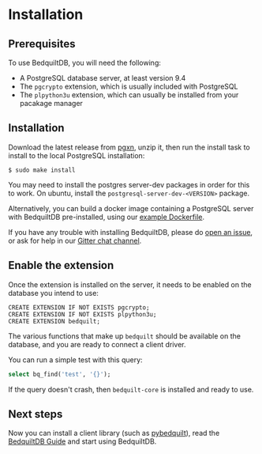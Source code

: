 # Installation

## Prerequisites

To use BedquiltDB, you will need the following:

- A PostgreSQL database server, at least version 9.4
- The `pgcrypto` extension, which is usually included with PostgreSQL
- The `plpython3u` extension, which can usually be installed from your pacakage manager


## Installation

Download the latest release from [pgxn](http://pgxn.org/dist/bedquilt/), unzip it, then run the install task to install to the local PostgreSQL installation:
```
$ sudo make install
```

You may need to install the postgres server-dev packages in order for this to work.
On ubuntu, install the `postgresql-server-dev-<VERSION>` package.

Alternatively, you can build a docker image containing a PostgreSQL server with BedquiltDB pre-installed, using our [example Dockerfile](http://github.com/BedquiltDB/docker-bedquiltdb-example).

If you have any trouble with installing BedquiltDB, please do [open an issue](https://github.com/BedquiltDB/bedquilt-core/issues), or ask for help in our [Gitter chat channel](https://gitter.im/BedquiltDB/bedquilt-core).

## Enable the extension

Once the extension is installed on the server, it needs to be enabled on the
database you intend to use:
```
CREATE EXTENSION IF NOT EXISTS pgcrypto;
CREATE EXTENSION IF NOT EXISTS plpython3u;
CREATE EXTENSION bedquilt;
```

The various functions that make up `bedquilt` should be available
on the database, and you are ready to connect a client driver.

You can run a simple test with this query:

```sql
select bq_find('test', '{}');
```

If the query doesn't crash, then `bedquilt-core` is installed and ready to use.


## Next steps

Now you can install a client library
(such as [pybedquilt](http://pybedquilt.readthedocs.org)), read the [BedquiltDB Guide](index.md) and start using BedquiltDB.
